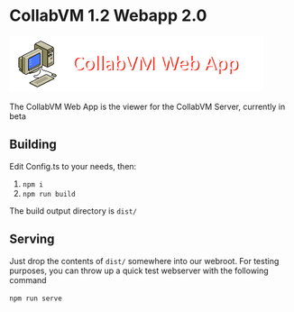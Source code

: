 # CollabVM 1.2 Webapp 2.0

![CollabVM Web App](/webapp.png)

The CollabVM Web App is the viewer for the CollabVM Server, currently in beta

## Building
Edit Config.ts to your needs, then:
1. `npm i`
2. `npm run build`

The build output directory is `dist/`

## Serving

Just drop the contents of `dist/` somewhere into our webroot. For testing purposes, you can throw up a quick test webserver with the following command

`npm run serve`
